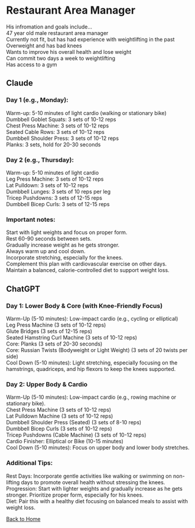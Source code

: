 # Restaurant Area Manager  
His infromation and goals include...  
47 year old male restaurant area manager    
Currently not fit, but has had experience with weightlifting in the past  
Overweight and has bad knees  
Wants to improve his overall health and lose weight  
Can commit two days a week to weightlifting  
Has access to a gym  

## Claude
### Day 1 (e.g., Monday):  
Warm-up: 5-10 minutes of light cardio (walking or stationary bike)  
Dumbbell Goblet Squats: 3 sets of 10-12 reps  
Chest Press Machine: 3 sets of 10-12 reps  
Seated Cable Rows: 3 sets of 10-12 reps  
Dumbbell Shoulder Press: 3 sets of 10-12 reps  
Planks: 3 sets, hold for 20-30 seconds  

### Day 2 (e.g., Thursday):  
Warm-up: 5-10 minutes of light cardio  
Leg Press Machine: 3 sets of 10-12 reps  
Lat Pulldown: 3 sets of 10-12 reps  
Dumbbell Lunges: 3 sets of 10 reps per leg  
Tricep Pushdowns: 3 sets of 12-15 reps  
Dumbbell Bicep Curls: 3 sets of 12-15 reps  

### Important notes:  
Start with light weights and focus on proper form.  
Rest 60-90 seconds between sets.  
Gradually increase weight as he gets stronger.  
Always warm up and cool down.  
Incorporate stretching, especially for the knees.  
Complement this plan with cardiovascular exercise on other days.  
Maintain a balanced, calorie-controlled diet to support weight loss.  

## ChatGPT
### Day 1: Lower Body & Core (with Knee-Friendly Focus)  
Warm-Up (5-10 minutes): Low-impact cardio (e.g., cycling or elliptical)  
Leg Press Machine (3 sets of 10-12 reps)  
Glute Bridges (3 sets of 12-15 reps)  
Seated Hamstring Curl Machine (3 sets of 10-12 reps)  
Core: Planks (3 sets of 20-30 seconds)  
Core: Russian Twists (Bodyweight or Light Weight) (3 sets of 20 twists per side)  
Cool Down (5-10 minutes): Light stretching, especially focusing on the hamstrings, quadriceps, and hip flexors to keep the knees supported.  

### Day 2: Upper Body & Cardio
Warm-Up (5-10 minutes): Low-impact cardio (e.g., rowing machine or stationary bike).  
Chest Press Machine (3 sets of 10-12 reps)  
Lat Pulldown Machine (3 sets of 10-12 reps)  
Dumbbell Shoulder Press (Seated) (3 sets of 8-10 reps)  
Dumbbell Bicep Curls (3 sets of 10-12 reps)  
Tricep Pushdowns (Cable Machine) (3 sets of 10-12 reps)  
Cardio Finisher: Elliptical or Bike (10-15 minutes)  
Cool Down (5-10 minutes): Focus on upper body and lower body stretches.  

### Additional Tips:  
Rest Days: Incorporate gentle activities like walking or swimming on non-lifting days to promote overall health without stressing the knees.  
Progression: Start with lighter weights and gradually increase as he gets stronger. Prioritize proper form, especially for his knees.  
Diet: Pair this with a healthy diet focusing on balanced meals to assist with weight loss.  

[Back to Home](README.md)  
